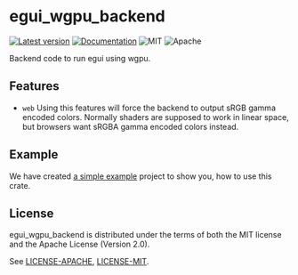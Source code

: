 # egui_wgpu_backend

[![Latest version](https://img.shields.io/crates/v/egui_wgpu_backend.svg)](https://crates.io/crates/egui_wgpu_backend)
[![Documentation](https://docs.rs/egui_wgpu_backend/badge.svg)](https://docs.rs/egui_wgpu_backend)
![MIT](https://img.shields.io/badge/license-MIT-blue.svg)
![Apache](https://img.shields.io/badge/license-Apache-blue.svg)

Backend code to run egui using wgpu.

## Features

 * `web` Using this features will force the backend to output sRGB gamma encoded colors. Normally
   shaders are supposed to work in linear space, but browsers want sRGBA gamma encoded colors instead.

## Example
We have created [a simple example](https://github.com/hasenbanck/egui_example) project to show you, how to use this crate.

## License
egui_wgpu_backend is distributed under the terms of both the MIT license and the Apache License (Version 2.0).

See [LICENSE-APACHE](LICENSE-APACHE), [LICENSE-MIT](LICENSE-MIT).
